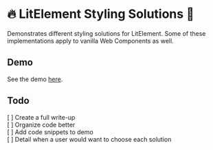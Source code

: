 # 🔥 LitElement Styling Solutions 💄

Demonstrates different styling solutions for LitElement. Some of these implementations apply to vanilla Web Components as well.

## Demo

See the demo [here](https://arikimolloy.github.io/lit-element-styling-solutions/).

## Todo

[ ] Create a full write-up  
[ ] Organize code better  
[ ] Add code snippets to demo  
[ ] Detail when a user would want to choose each solution
